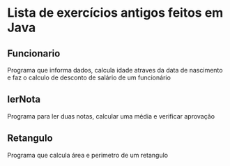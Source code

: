 # Lista de exercícios antigos feitos em Java

## Funcionario
Programa que informa dados, calcula idade atraves da data de nascimento e faz o 
calculo de desconto de salário de um funcionário

## lerNota
Programa para ler duas notas, calcular uma média e verificar aprovação

## Retangulo
Programa que calcula área e perimetro de um retangulo
